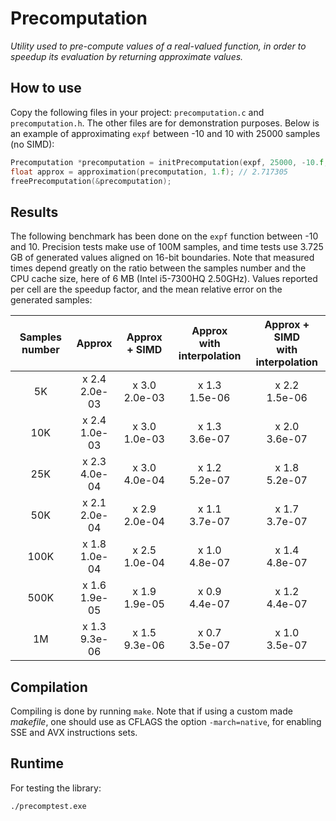 # Precomputation

*Utility used to pre-compute values of a real-valued function, in order to speedup its evaluation
by returning approximate values.*


## How to use

Copy the following files in your project: ``` precomputation.c ``` and ``` precomputation.h ```. The other files are for demonstration purposes. Below is an example of approximating ``` expf ``` between -10 and 10 with 25000 samples (no SIMD):

```C
Precomputation *precomputation = initPrecomputation(expf, 25000, -10.f, 10.f);
float approx = approximation(precomputation, 1.f); // 2.717305
freePrecomputation(&precomputation);
```


## Results

The following benchmark has been done on the ``` expf ``` function between -10 and 10.
Precision tests make use of 100M samples, and time tests use 3.725 GB of generated values aligned on 16-bit boundaries.
Note that measured times depend greatly on the ratio between the samples number and the CPU cache size, here of 6 MB (Intel i5-7300HQ 2.50GHz).
Values reported per cell are the speedup factor, and the mean relative error on the generated samples:

| Samples number | Approx | Approx + SIMD | Approx <br> with interpolation | Approx + SIMD <br> with interpolation |
| :------------: | :----------------: | :----------------: | :----------------: | :----------------: |
| 5K             | x 2.4 <br> 2.0e-03 | x 3.0 <br> 2.0e-03 | x 1.3 <br> 1.5e-06 | x 2.2 <br> 1.5e-06 |
| 10K            | x 2.4 <br> 1.0e-03 | x 3.0 <br> 1.0e-03 | x 1.3 <br> 3.6e-07 | x 2.0 <br> 3.6e-07 |
| 25K            | x 2.3 <br> 4.0e-04 | x 3.0 <br> 4.0e-04 | x 1.2 <br> 5.2e-07 | x 1.8 <br> 5.2e-07 |
| 50K            | x 2.1 <br> 2.0e-04 | x 2.9 <br> 2.0e-04 | x 1.1 <br> 3.7e-07 | x 1.7 <br> 3.7e-07 |
| 100K           | x 1.8 <br> 1.0e-04 | x 2.5 <br> 1.0e-04 | x 1.0 <br> 4.8e-07 | x 1.4 <br> 4.8e-07 |
| 500K           | x 1.6 <br> 1.9e-05 | x 1.9 <br> 1.9e-05 | x 0.9 <br> 4.4e-07 | x 1.2 <br> 4.4e-07 |
| 1M             | x 1.3 <br> 9.3e-06 | x 1.5 <br> 9.3e-06 | x 0.7 <br> 3.5e-07 | x 1.0 <br> 3.5e-07 |


## Compilation

Compiling is done by running ``` make ```. Note that if using a custom made *makefile*, one should use as CFLAGS the option ``` -march=native ```, for enabling SSE and AVX instructions sets.


## Runtime

For testing the library:

```
./precomptest.exe
```
